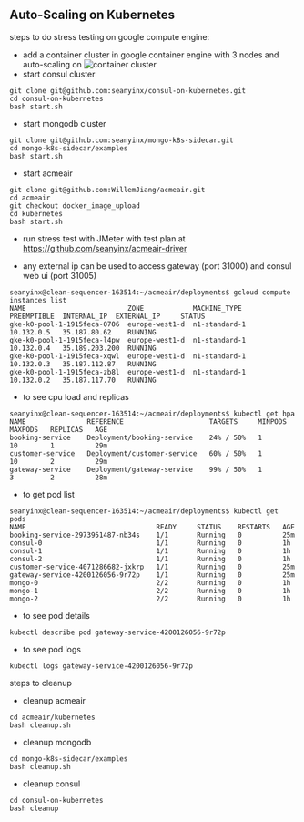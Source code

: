 ## Auto-Scaling on Kubernetes
steps to do stress testing on google compute engine:
* add a container cluster in google container engine with 3 nodes and auto-scaling on
![container cluster](https://servicecomb.atlassian.net/secure/attachment/10001/gce.PNG)
* start consul cluster
```
git clone git@github.com:seanyinx/consul-on-kubernetes.git
cd consul-on-kubernetes
bash start.sh
```
* start mongodb cluster
```
git clone git@github.com:seanyinx/mongo-k8s-sidecar.git
cd mongo-k8s-sidecar/examples
bash start.sh
```
* start acmeair
```
git clone git@github.com:WillemJiang/acmeair.git
cd acmeair
git checkout docker_image_upload
cd kubernetes 
bash start.sh
```
* run stress test with JMeter with test plan at https://github.com/seanyinx/acmeair-driver

* any external ip can be used to access gateway (port 31000) and consul web ui (port 31005)
```
seanyinx@clean-sequencer-163514:~/acmeair/deployments$ gcloud compute instances list
NAME                         ZONE            MACHINE_TYPE   PREEMPTIBLE  INTERNAL_IP  EXTERNAL_IP     STATUS
gke-k0-pool-1-1915feca-0706  europe-west1-d  n1-standard-1               10.132.0.5   35.187.80.62    RUNNING
gke-k0-pool-1-1915feca-l4pw  europe-west1-d  n1-standard-1               10.132.0.4   35.189.203.200  RUNNING
gke-k0-pool-1-1915feca-xqwl  europe-west1-d  n1-standard-1               10.132.0.3   35.187.112.87   RUNNING
gke-k0-pool-1-1915feca-zb8l  europe-west1-d  n1-standard-1               10.132.0.2   35.187.117.70   RUNNING
```
* to see cpu load and replicas
```
seanyinx@clean-sequencer-163514:~/acmeair/deployments$ kubectl get hpa
NAME               REFERENCE                     TARGETS     MINPODS   MAXPODS   REPLICAS   AGE
booking-service    Deployment/booking-service    24% / 50%   1         10        1          29m
customer-service   Deployment/customer-service   60% / 50%   1         10        2          29m
gateway-service    Deployment/gateway-service    99% / 50%   1         3         2          28m
```
* to get pod list
```
seanyinx@clean-sequencer-163514:~/acmeair/deployments$ kubectl get pods
NAME                                READY     STATUS    RESTARTS   AGE
booking-service-2973951487-nb34s    1/1       Running   0          25m
consul-0                            1/1       Running   0          1h
consul-1                            1/1       Running   0          1h
consul-2                            1/1       Running   0          1h
customer-service-4071286682-jxkrp   1/1       Running   0          25m
gateway-service-4200126056-9r72p    1/1       Running   0          25m
mongo-0                             2/2       Running   0          1h
mongo-1                             2/2       Running   0          1h
mongo-2                             2/2       Running   0          1h
```
* to see pod details
```
kubectl describe pod gateway-service-4200126056-9r72p
```
* to see pod logs
```
kubectl logs gateway-service-4200126056-9r72p
```

steps to cleanup
* cleanup acmeair
```
cd acmeair/kubernetes 
bash cleanup.sh
```
* cleanup mongodb
```
cd mongo-k8s-sidecar/examples
bash cleanup.sh
```
* cleanup consul
```
cd consul-on-kubernetes
bash cleanup
```

